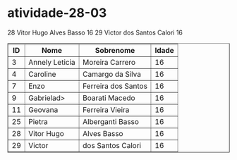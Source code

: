 # atividade-28-03
  28 	Vitor Hugo Alves 	Basso 	16
  29 	Victor dos Santos 	Calori 	16

<table border="1">
        <tr>
            <th>ID</th>
            <th>Nome</th>
            <th>Sobrenome</th>
            <th>Idade</th>
        </tr>
        <tr>
            <td>3</td>
            <td>Annely Leticia</td>
            <td>Moreira Carrero</td>
            <td>16</td>
        </tr>
        <tr>
            <td>4</td>
            <td>Caroline</td>
            <td>Camargo da Silva</td>
            <td>16</td>
        </tr>
        <tr>
            <td>7</td>
            <td>Enzo</td>
            <td>Ferreira dos Santos</td>
            <td>16</td>
        </tr>
        <tr>
            <td>9</td>
            <td>Gabrielad>
            <td>Boarati Macedo</td>
            <td>16</td>
        </tr>
        <tr>
            <td>11</td>
            <td>Geovana</td>
            <td>Ferreira 	Vieira</td>
            <td>16</td>
        </tr>
        <tr>
            <td>25</td>
            <td>Pietra</td>
            <td>Alberganti 	Basso</td>
            <td>16</td>
        </tr>
        <tr>
            <td>28</td>
            <td>Vitor Hugo</td>
            <td>Alves 	Basso</td>
            <td>16</td>
        </tr>
        <tr>
            <td>29</td>
            <td>Victor</td>
            <td>dos Santos 	Calori</td>
            <td>16</td>
        </tr>
    </table>
